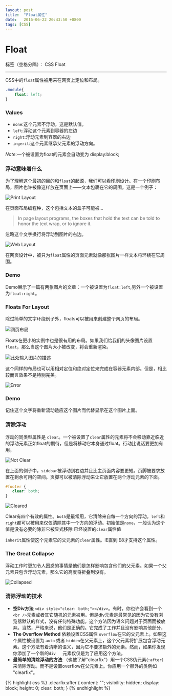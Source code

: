 ```yaml
---
layout: post
title:  "Float属性"
date:   2016-06-22 20:43:50 +0800
tags: [CSS]
---
```


# Float

标签（空格分隔）： CSS Float

---

CSS中的`float`属性被用来在网页上定位和布局。

```CSS
.module{
    float: left;
}
```
### **Values**
* `none`:这个元素不浮动。这是默认值。
* `left`:浮动这个元素到容器的左边
* `right`:浮动元素到容器的右边
* `ingerit`:这个元素继承父元素的浮动方向。

*Note*:一个被设置为float的元素会自动变为  display:block;

### **浮动意味着什么**

为了理解这个最初的目的和`float`的起源，我们可以看印刷设计。在一个印刷布局，图片也许被像这样放在页面上——文本包裹在它的周围。这是一个例子：

![Print Layout][1]


在页面布局编程种，这个包括文本的盒子可能被...
> In page layout programs, the boxes that hold the text can be told to honor the text wrap, or to ignore it.

忽略这个文字换行将浮动到图片的右边。

![Web Layout][2]


在网页设计中，被只为`float`属性的页面元素就像那张图片一样文本将环绕在它周围。

### **Demo**

Demo展示了一篇有两张图片的文章：一个被设置为`float:left`,另外一个被设置为`float:right`。

### **Floats For Layout**

除过简单的文字环绕例子外，floats可以被用来创建整个网页的布局。

![网页布局][3]


Floats在更小的实例中也是很有用的布局。如果我们给我们的头像图片设置`float`，那么当这个图片大小被改变，将会重新渲染。

![此处输入图片的描述][4]


这个同样的布局也可以用相对定位和绝对定位来完成在容器元素内部。但是，相比较而言效果不是特别完美。

![Error][5]


### **Demo**

记住这个文字将重新流动适应这个图片而代替显示在这个图片上面。

### **清除浮动**

浮动的同类型属性是 `clear`。一个被设置了`clear`属性的元素将不会移动靠近临近的浮动元素正如float的期待，但是将移动它本身通过float。行动比说话要更加有用，

![Not Clear][6]



在上面的例子中，`sidebar`被浮动到右边并且比主页面内容要更短。页脚被要求放置在剩余可用的空间。页脚可以被清除浮动来让它放置在两个浮动元素的下面。

```CSS
#footer {
   clear: both;
}
```
![Cleared][7]


Clear有四个有效的属性。`both`是最常用，它清除来自每一个方向的浮动。`left`和`right`都可以被用来仅仅清除其中一个方向的浮动。初始值是`none`，一般认为这个值是没有必要的除非它被显式移除 已经设置的`clear`属性值

`inherit`属性使这个元素它的父元素的`clear`属性。IE直到IE8才支持这个属性。

### **The Great Collapse**

浮动工作时更加令人困惑的事情是他们是怎样影响包含他们的父元素。如果一个父元素只包含浮动元素，那么它的高度将折叠到没有。

![Collapsed][8]


  [1]: https://css-tricks.com/wp-content/csstricks-uploads/print-layout.png
  [2]: https://css-tricks.com/wp-content/csstricks-uploads/web-text-wrap.png
  [3]: https://css-tricks.com/wp-content/csstricks-uploads/web-layout.png
  [4]: https://css-tricks.com/wp-content/csstricks-uploads/reflow-example-1.png
  [5]: https://css-tricks.com/wp-content/csstricks-uploads/reflow-example-2.png
  [6]: https://css-tricks.com/wp-content/csstricks-uploads/unclearedfooter.png
  [7]: https://css-tricks.com/wp-content/csstricks-uploads/clearedfooter.png
  [8]: https://css-tricks.com/wp-content/csstricks-uploads/collapse.png

### **清除浮动的技术**

* **空Div方法** `<div style="clear: both;"></div>`。有时，你也许会看到一个`<br />`元素或者其它随机的元素被用。但是div元素是最常见的因为它没有浏览器默认的样式，没有任何特殊功能。这个方法因为语义问题对于页面而被放弃。当然，严格来说，他们是正确的。它完成了工作并且没有影响其他部分，
* **The Overflow Method** 依赖设置CSS属性 `overflow`在它的父元素上。如果这个属性被设置为 `auto` 或者 `hidden`在父元素上，这个父元素将扩展包含浮动元素。这个方法有着清晰的语义，因为它不要求额外的元素。然而，如果你发现你添加了一个新的`div   `元素仅仅是为了应用这个方法。
* **最简单的清除浮动的方法** （也被了解"clearfix"）用一个CSS伪元素(`:after`）来清除浮动。而不是设置overflow在父元素上。你应用一个额外的类例如 "clearfix"。


{% highlight css %}
.clearfix:after {
  content: "";
  visibility: hidden;
  display: block;
  height: 0;
  clear: both;
}
{% endhighlight %}